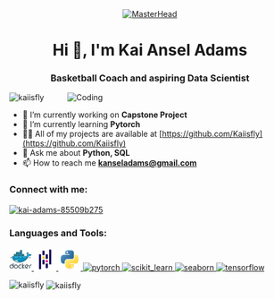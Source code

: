 <div style="display: flex; justify-content: center;">
  <a href="https://www.linkedin.com/in/kai-adams-85509b275/">
    <img src="https://cdn.flatworldsolutions.com/data-science/images/outsource-artificial-neural-networks-services.jpg" alt="MasterHead" style="width: 1000px;">
  </a>
</div>
<h1 align="center">Hi 👋, I'm Kai Ansel Adams</h1>
<h3 align="center">Basketball Coach and aspiring Data Scientist</h3>
<img align="right" alt="Coding" width="400" src="https://media2.giphy.com/media/qgQUggAC3Pfv687qPC/giphy.gif?cid=ecf05e47a3tpeorb31d0brdstj5a95nz7i95i5g03txzjs3a&ep=v1_gifs_search&rid=giphy.gif&ct=g">

<p align="left"> <img src="https://komarev.com/ghpvc/?username=kaiisfly&label=Profile%20views&color=0e75b6&style=flat" alt="kaiisfly" /> </p>

- 🔭 I’m currently working on **Capstone Project**
- 🌱 I’m currently learning **Pytorch**
- 👨‍💻 All of my projects are available at [https://github.com/Kaiisfly](https://github.com/Kaiisfly)
- 💬 Ask me about **Python, SQL**
- 📫 How to reach me **kanseladams@gmail.com**

<h3 align="left">Connect with me:</h3>
<p align="left">
<a href="https://linkedin.com/in/kai-adams-85509b275" target="_blank"><img align="center" src="https://raw.githubusercontent.com/rahuldkjain/github-profile-readme-generator/master/src/images/icons/Social/linked-in-alt.svg" alt="kai-adams-85509b275" height="30" width="40" /></a>
</p>

<h3 align="left">Languages and Tools:</h3>
<p align="left"> 
  <a href="https://www.docker.com/" target="_blank" rel="noreferrer"> <img src="https://raw.githubusercontent.com/devicons/devicon/master/icons/docker/docker-original-wordmark.svg" alt="docker" width="40" height="40"/> </a>
  <a href="https://pandas.pydata.org/" target="_blank" rel="noreferrer"> <img src="https://raw.githubusercontent.com/devicons/devicon/2ae2a900d2f041da66e950e4d48052658d850630/icons/pandas/pandas-original.svg" alt="pandas" width="40" height="40"/> </a>
  <a href="https://www.python.org" target="_blank" rel="noreferrer"> <img src="https://raw.githubusercontent.com/devicons/devicon/master/icons/python/python-original.svg" alt="python" width="40" height="40"/> </a>
  <a href="https://pytorch.org/" target="_blank" rel="noreferrer"> <img src="https://www.vectorlogo.zone/logos/pytorch/pytorch-icon.svg" alt="pytorch" width="40" height="40"/> </a>
  <a href="https://scikit-learn.org/" target="_blank" rel="noreferrer"> <img src="https://upload.wikimedia.org/wikipedia/commons/0/05/Scikit_learn_logo_small.svg" alt="scikit_learn" width="40" height="40"/> </a>
  <a href="https://seaborn.pydata.org/" target="_blank" rel="noreferrer"> <img src="https://seaborn.pydata.org/_images/logo-mark-lightbg.svg" alt="seaborn" width="40" height="40"/> </a>
  <a href="https://www.tensorflow.org" target="_blank" rel="noreferrer"> <img src="https://www.vectorlogo.zone/logos/tensorflow/tensorflow-icon.svg" alt="tensorflow" width="40" height="40"/> </a>
</p>

<p><img align="left" src="https://github-readme-stats.vercel.app/api/top-langs?username=kaiisfly&show_icons=true&locale=en&layout=compact" alt="kaiisfly" /></p>

<p>&nbsp;<img align="center" src="https://github-readme-stats.vercel.app/api?username=kaiisfly&show_icons=true&locale=en" alt="kaiisfly" /></p>

<p><img align="center" src="https://github-readme-streak-stats.herokuapp.com/?user=kaiisfly&" alt="I apologize for the confusion, but as a text-based AI model, I cannot access or modify external URLs directly. I can only work with the textual content you provide me. If you have any specific questions or need assistance with the content you provided, feel free to ask!
